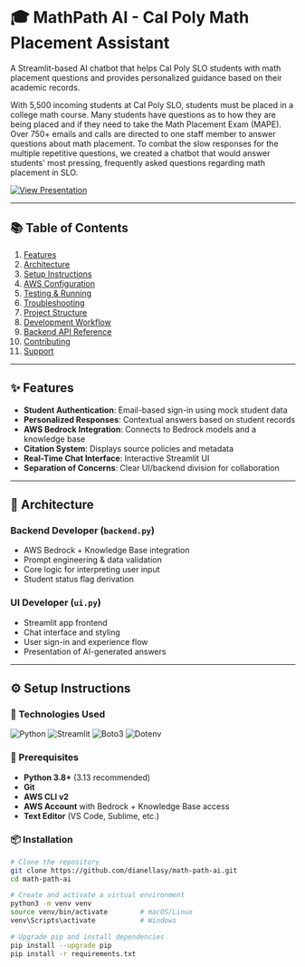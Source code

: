 

# 🎓 MathPath AI - Cal Poly Math Placement Assistant
A Streamlit-based AI chatbot that helps Cal Poly SLO students with math placement questions and provides personalized guidance based on their academic records.

With 5,500 incoming students at Cal Poly SLO, students must be placed in a college math course. Many students have questions as to how they are being placed and if they need to take the Math Placement Exam (MAPE). Over 750+ emails and calls are directed to one staff member to answer questions about math placement. To combat the slow responses for the multiple repetitive questions, we created a chatbot that would answer students' most pressing, frequently asked questions regarding math placement in SLO. 

[![View Presentation](https://img.shields.io/badge/View_Presentation-Click_Here-blue?style=for-the-badge&logo=canva)](https://www.canva.com/design/DAGuxeqEl0M/GzGb4GXGAS9IBDf2XVSHuQ/view?utm_content=DAGuxeqEl0M&utm_campaign=designshare&utm_medium=link&utm_source=viewer)

---

## 📚 Table of Contents
1. [Features](#features)
2. [Architecture](#architecture)
3. [Setup Instructions](#setup-instructions)
4. [AWS Configuration](#aws-configuration)
5. [Testing & Running](#testing--running)
6. [Troubleshooting](#troubleshooting)
7. [Project Structure](#project-structure)
8. [Development Workflow](#development-workflow)
9. [Backend API Reference](#backend-api-reference)
10. [Contributing](#contributing)
11. [Support](#support)

---

## ✨ Features

- **Student Authentication**: Email-based sign-in using mock student data
- **Personalized Responses**: Contextual answers based on student records
- **AWS Bedrock Integration**: Connects to Bedrock models and a knowledge base
- **Citation System**: Displays source policies and metadata
- **Real-Time Chat Interface**: Interactive Streamlit UI
- **Separation of Concerns**: Clear UI/backend division for collaboration

---

## 🧱 Architecture

### Backend Developer (`backend.py`)
- AWS Bedrock + Knowledge Base integration  
- Prompt engineering & data validation  
- Core logic for interpreting user input  
- Student status flag derivation

### UI Developer (`ui.py`)
- Streamlit app frontend  
- Chat interface and styling  
- User sign-in and experience flow  
- Presentation of AI-generated answers

---

## ⚙️ Setup Instructions
### 🧰 Technologies Used

![Python](https://img.shields.io/badge/Python-3.8%2B-blue?logo=python)
![Streamlit](https://img.shields.io/badge/Streamlit-app-red?logo=streamlit)
![Boto3](https://img.shields.io/badge/Boto3-AWS%20SDK-orange?logo=amazon-aws)
![Dotenv](https://img.shields.io/badge/python--dotenv-env%20management-brightgreen)

### 🔑 Prerequisites

- **Python 3.8+** (3.13 recommended)
- **Git**
- **AWS CLI v2**
- **AWS Account** with Bedrock + Knowledge Base access
- **Text Editor** (VS Code, Sublime, etc.)

### 📦 Installation

```bash
# Clone the repository
git clone https://github.com/dianellasy/math-path-ai.git
cd math-path-ai

# Create and activate a virtual environment
python3 -m venv venv
source venv/bin/activate        # macOS/Linux
venv\Scripts\activate           # Windows

# Upgrade pip and install dependencies
pip install --upgrade pip
pip install -r requirements.txt

